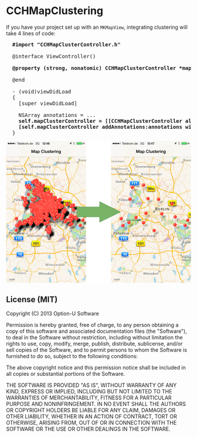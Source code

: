 CCHMapClustering
================

If you have your project set up with an `MKMapView`, integrating clustering will take 4 lines of code:

<pre>
  <b>#import "CCHMapClusterController.h"</b>
  
  @interface ViewController()

  <b>@property (strong, nonatomic) CCHMapClusterController *mapClusterController;</b>

  @end

  - (void)viewDidLoad
  {
    [super viewDidLoad]
    
    NSArray annotations = ...
    <b>self.mapClusterController = [[CCHMapClusterController alloc] initWithMapView:self.mapView];
    [self.mapClusterController addAnnotations:annotations withCompletionHandler:NULL];</b>
  }
</pre>

![Map Clustering](MapClustering.png "Map Clustering")

## License (MIT)

Copyright (C) 2013 Option-U Software

Permission is hereby granted, free of charge, to any person obtaining a copy of this software and associated documentation files (the "Software"), to deal in the Software without restriction, including without limitation the rights to use, copy, modify, merge, publish, distribute, sublicense, and/or sell copies of the Software, and to permit persons to whom the Software is furnished to do so, subject to the following conditions:

The above copyright notice and this permission notice shall be included in all copies or substantial portions of the Software.

THE SOFTWARE IS PROVIDED "AS IS", WITHOUT WARRANTY OF ANY KIND, EXPRESS OR IMPLIED, INCLUDING BUT NOT LIMITED TO THE WARRANTIES OF MERCHANTABILITY, FITNESS FOR A PARTICULAR PURPOSE AND NONINFRINGEMENT. IN NO EVENT SHALL THE AUTHORS OR COPYRIGHT HOLDERS BE LIABLE FOR ANY CLAIM, DAMAGES OR OTHER LIABILITY, WHETHER IN AN ACTION OF CONTRACT, TORT OR OTHERWISE, ARISING FROM, OUT OF OR IN CONNECTION WITH THE SOFTWARE OR THE USE OR OTHER DEALINGS IN THE SOFTWARE.
